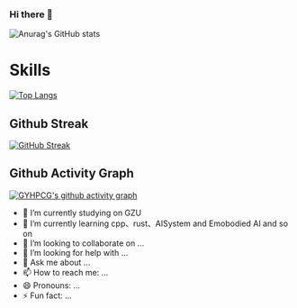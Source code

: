 ### Hi there 👋
![Anurag's GitHub stats](https://github-readme-stats.vercel.app/api?username=GYHPCG&theme=onedark&show_icons=true?count_private=true)

# Skills

[![Top Langs](https://github-readme-stats.vercel.app/api/top-langs/?username=GYHPCG&hide=HTML,CSS,php,makefile,make,cmake,Jupyter&layout=donut)](https://github.com/anuraghazra/github-readme-stats)

## Github Streak
[![GitHub Streak](https://streak-stats.demolab.com?user=GYHPCG&theme=ocean-dark&locale=zh_Hans)](https://git.io/streak-stats)

## Github Activity Graph
[![GYHPCG's github activity graph](https://github-readme-activity-graph.vercel.app/graph?username=GYHPCG&theme=xcode)](https://github.com/ashutosh00710/github-readme-activity-graph)

- 🔭 I’m currently studying on GZU
- 🌱 I’m currently learning cpp、rust、AISystem and Emobodied AI and so on
- 👯 I’m looking to collaborate on ...
- 🤔 I’m looking for help with ...
- 💬 Ask me about ...
- 📫 How to reach me: ...
- 😄 Pronouns: ...
- ⚡ Fun fact: ...

